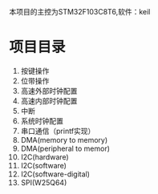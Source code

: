 本项目的主控为STM32F103C8T6,软件：keil

# 项目目录
1. 按键操作
2. 位带操作
3. 高速外部时钟配置
4. 高速内部时钟配置
5. 中断
6. 系统时钟配置
7. 串口通信（printf实现）
8. DMA(memory to memory)
8. DMA(peripheral to memor)
9. I2C(hardware) 
9. I2C(software) 
9. I2C(software-digital)
10. SPI(W25Q64)
